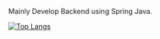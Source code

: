 <!-- [![tjeong's 42 stats](https://badge42.herokuapp.com/api/stats/tjeong)](https://github.com/jts8257) -->
Mainly Develop Backend using Spring Java.
<!--
**jts8257/jts8257** is a ✨ _special_ ✨ repository because its `README.md` (this file) appears on your GitHub profile.

Here are some ideas to get you started:
-->

<!--
- 👯 I’m looking to collaborate on ...
- 🤔 I’m looking for help with ...
- 💬 Ask me about ...
- 📫 How to reach me: ...
- 😄 Pronouns: ...
- ⚡ Fun fact: ...
-->

<!-- [![Anurag's GitHub stats](https://github-readme-stats.vercel.app/api?username=jts8257)](https://github.com/anuraghazra/github-readme-stats) -->

[![Top Langs](https://github-readme-stats.vercel.app/api/top-langs/?username=jts8257&langs_count=8)](https://github.com/anuraghazra/github-readme-stats)
<!-- <img src="https://img.shields.io/github/followers/jts8257?style=social"> -->

<!-- ![](https://img.shields.io/github/followers/AlpoxDev?style=social) -->
